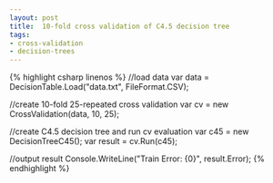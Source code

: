 ```yaml
---
layout: post
title:  10-fold cross validation of C4.5 decision tree
tags:
- cross-validation
- decision-trees
---
```

{% highlight csharp linenos %}
//load data
var data = DecisionTable.Load("data.txt", FileFormat.CSV);

//create 10-fold 25-repeated cross validation
var cv = new CrossValidation(data, 10, 25);

//create C4.5 decision tree and run cv evaluation
var c45 = new DecisionTreeC45();
var result = cv.Run<DecisionTreeC45>(c45);

//output result
Console.WriteLine("Train Error: {0}", result.Error);
{% endhighlight %}
